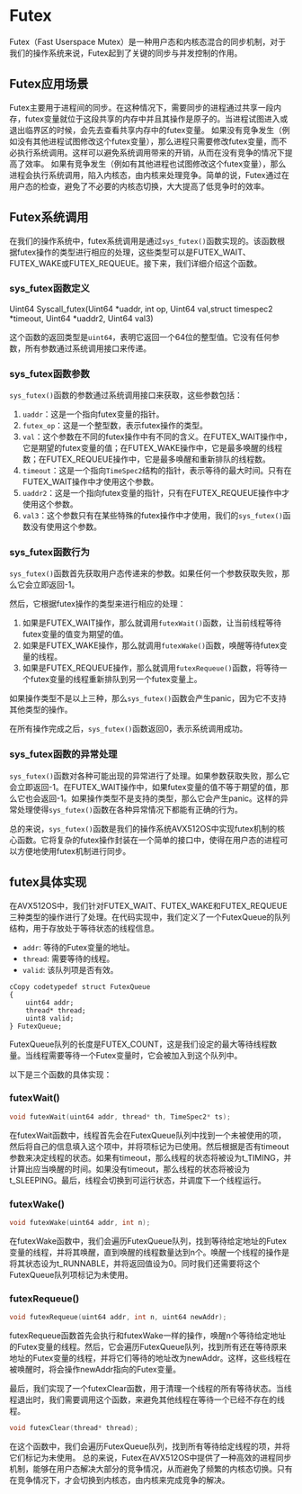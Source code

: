 # Futex
Futex（Fast Userspace Mutex）是一种用户态和内核态混合的同步机制，对于我们的操作系统来说，Futex起到了关键的同步与并发控制的作用。
## Futex应用场景
Futex主要用于进程间的同步。在这种情况下，需要同步的进程通过共享一段内存，futex变量就位于这段共享的内存中并且其操作是原子的。当进程试图进入或退出临界区的时候，会先去查看共享内存中的futex变量。
如果没有竞争发生（例如没有其他进程试图修改这个futex变量），那么进程只需要修改futex变量，而不必执行系统调用。这样可以避免系统调用带来的开销，从而在没有竞争的情况下提高了效率。
如果有竞争发生（例如有其他进程也试图修改这个futex变量），那么进程会执行系统调用，陷入内核态，由内核来处理竞争。简单的说，Futex通过在用户态的检查，避免了不必要的内核态切换，大大提高了低竞争时的效率。
## Futex系统调用
在我们的操作系统中，futex系统调用是通过`sys_futex()`函数实现的。该函数根据futex操作的类型进行相应的处理，这些类型可以是FUTEX_WAIT、FUTEX_WAKE或FUTEX_REQUEUE。接下来，我们详细介绍这个函数。

### sys_futex函数定义

Uint64 Syscall_futex(Uint64 *uaddr, int op, Uint64 val,struct timespec2 *timeout, Uint64 *uaddr2, Uint64 val3)

这个函数的返回类型是`uint64`，表明它返回一个64位的整型值。它没有任何参数，所有参数通过系统调用接口来传递。

### sys_futex函数参数

`sys_futex()`函数的参数通过系统调用接口来获取，这些参数包括：

1. `uaddr`：这是一个指向futex变量的指针。
2. `futex_op`：这是一个整型数，表示futex操作的类型。
3. `val`：这个参数在不同的futex操作中有不同的含义。在FUTEX_WAIT操作中，它是期望的futex变量的值；在FUTEX_WAKE操作中，它是最多唤醒的线程数；在FUTEX_REQUEUE操作中，它是最多唤醒和重新排队的线程数。
4. `timeout`：这是一个指向`TimeSpec2`结构的指针，表示等待的最大时间。只有在FUTEX_WAIT操作中才使用这个参数。
5. `uaddr2`：这是一个指向futex变量的指针，只有在FUTEX_REQUEUE操作中才使用这个参数。
6. `val3`：这个参数只有在某些特殊的futex操作中才使用，我们的`sys_futex()`函数没有使用这个参数。

### sys_futex函数行为

`sys_futex()`函数首先获取用户态传递来的参数。如果任何一个参数获取失败，那么它会立即返回-1。

然后，它根据futex操作的类型来进行相应的处理：

1. 如果是FUTEX_WAIT操作，那么就调用`futexWait()`函数，让当前线程等待futex变量的值变为期望的值。
2. 如果是FUTEX_WAKE操作，那么就调用`futexWake()`函数，唤醒等待futex变量的线程。
3. 如果是FUTEX_REQUEUE操作，那么就调用`futexRequeue()`函数，将等待一个futex变量的线程重新排队到另一个futex变量上。

如果操作类型不是以上三种，那么`sys_futex()`函数会产生panic，因为它不支持其他类型的操作。

在所有操作完成之后，`sys_futex()`函数返回0，表示系统调用成功。

### sys_futex函数的异常处理

`sys_futex()`函数对各种可能出现的异常进行了处理。如果参数获取失败，那么它会立即返回-1。在FUTEX_WAIT操作中，如果futex变量的值不等于期望的值，那么它也会返回-1。如果操作类型不是支持的类型，那么它会产生panic。这样的异常处理使得`sys_futex()`函数在各种异常情况下都能有正确的行为。

总的来说，`sys_futex()`函数是我们的操作系统AVX512OS中实现futex机制的核心函数。它将复杂的futex操作封装在一个简单的接口中，使得在用户态的进程可以方便地使用futex机制进行同步。
## futex具体实现
在AVX512OS中，我们针对FUTEX_WAIT、FUTEX_WAKE和FUTEX_REQUEUE三种类型的操作进行了处理。在代码实现中，我们定义了一个FutexQueue的队列结构，用于存放处于等待状态的线程信息。

- `addr`: 等待的Futex变量的地址。
- `thread`: 需要等待的线程。
- `valid`: 该队列项是否有效。

```
cCopy codetypedef struct FutexQueue
{
    uint64 addr;
    thread* thread;
    uint8 valid;
} FutexQueue;
```

FutexQueue队列的长度是FUTEX_COUNT，这是我们设定的最大等待线程数量。当线程需要等待一个Futex变量时，它会被加入到这个队列中。

以下是三个函数的具体实现：

### futexWait()

``` c
void futexWait(uint64 addr, thread* th, TimeSpec2* ts);
```

在futexWait函数中，线程首先会在FutexQueue队列中找到一个未被使用的项，然后将自己的信息填入这个项中，并将项标记为已使用。然后根据是否有timeout参数来决定线程的状态。如果有timeout，那么线程的状态将被设为t_TIMING，并计算出应当唤醒的时间。如果没有timeout，那么线程的状态将被设为t_SLEEPING。最后，线程会切换到可运行状态，并调度下一个线程运行。

### futexWake()

``` c
void futexWake(uint64 addr, int n);
```

在futexWake函数中，我们会遍历FutexQueue队列，找到等待给定地址的Futex变量的线程，并将其唤醒，直到唤醒的线程数量达到n个。唤醒一个线程的操作是将其状态设为t_RUNNABLE，并将返回值设为0。同时我们还需要将这个FutexQueue队列项标记为未使用。

### futexRequeue()

``` c
void futexRequeue(uint64 addr, int n, uint64 newAddr);
```

futexRequeue函数首先会执行和futexWake一样的操作，唤醒n个等待给定地址的Futex变量的线程。然后，它会遍历FutexQueue队列，找到所有还在等待原来地址的Futex变量的线程，并将它们等待的地址改为newAddr。这样，这些线程在被唤醒时，将会操作newAddr指向的Futex变量。

最后，我们实现了一个futexClear函数，用于清理一个线程的所有等待状态。当线程退出时，我们需要调用这个函数，来避免其他线程在等待一个已经不存在的线程。

``` c
void futexClear(thread* thread);
```

在这个函数中，我们会遍历FutexQueue队列，找到所有等待给定线程的项，并将它们标记为未使用。
总的来说，Futex在AVX512OS中提供了一种高效的进程同步机制，能够在用户态解决大部分的竞争情况，从而避免了频繁的内核态切换。只有在竞争情况下，才会切换到内核态，由内核来完成竞争的解决。